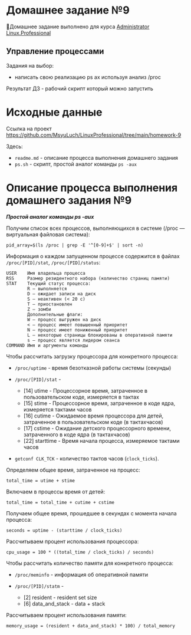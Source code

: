 # **Домашнее задание №9**

🔖Домашнее задание выполнено для курса [Administrator Linux.Professional](https://otus.ru/lessons/linux-professional/)

## **Управление процессами** 
 
Задания на выбор:

 - написать свою реализацию ps ax используя анализ /proc

Результат ДЗ - рабочий скрипт который можно запустить
 
# **Исходные данные**

Ссылка на проект https://github.com/MsyuLuch/LinuxProfessional/tree/main/homework-9

Здесь:
- `readme.md` - описание процесса выполнения домашнего задания
- `ps.sh` - скрипт, простой аналог команды `ps -aux` 

# **Описание процесса выполнения домашнего задания №9**

***Простой аналог команды ps -aux***

Получим список всех процессов, выполняющихся в системе (/proc — виртуальная файловая система):
```
pid_array=$(ls /proc | grep -E '^[0-9]+$' | sort -n)
```
Информация о каждом запущенном процессе содержится в файлах `/proc/[PID]/stat`, `/proc/[PID]/status`:
```
USER	Имя владельца процесса
RSS	    Размер резидентного набора (количество страниц памяти)
STAT	Текущий статус процесса:
        R — выполняется
        D — ожидает записи на диск
        S — неактивен (< 20 с)
        T — приостановлен
        Z — зомби
        Дополнительные флаги:
        W — процесс выгружен на диск
        < — процесс имеет повышенный приоритет
        N — процесс имеет пониженный приоритет
        L — некоторые страницы блокированы в оперативной памяти
        s — процесс является лидером сеанса
COMMAND	Имя и аргументы команды
```

Чтобы рассчитать загрузку процессора для конкретного процесса:

 - `/proc/uptime` - время безотказной работы системы (секунды)
 - `/proc/[PID]/stat` - 
    - [14] utime - Процессорное время, затраченное в пользовательском коде, измеряется в тактах
    - [15] stime - Процессорное время, затраченное в коде ядра, измеряется тактами часов
    - [16] cutime - Ожидаемое время процессора для детей, затраченное в пользовательском коде (в тактахчасов)
    - [17] cstime - Ожидание детского процессорного времени, затраченного в коде ядра (в тактахчасов)
    - [22] starttime - Время начала процесса, измеряемое тактами часов

- `getconf CLK_TCK` - количество тактов часов (`clock_ticks`).

Определяем общее время, затраченное на процесс:
```
total_time = utime + stime
```
Включаем в процессы время от детей:
```
total_time = total_time + cutime + cstime
```
Получаем общее время, прошедшее в секундах с момента начала процесса:
```
seconds = uptime - (starttime / clock_ticks)
```
Рассчитываем процент использования процессора:
```
cpu_usage = 100 * ((total_time / clock_ticks) / seconds)
```
Чтобы рассчитать количество памяти для конкретного процесса:
 - `/proc/meminfo` - информация об оперативной памяти

 - `/proc/[PID]/statm` - 
    - [2] resident - resident set size
    - [6] data_and_stack - data + stack
    
Рассчитываем процент использования памяти:
```
memory_usage = (resident + data_and_stack) * 100) / total_memory
```